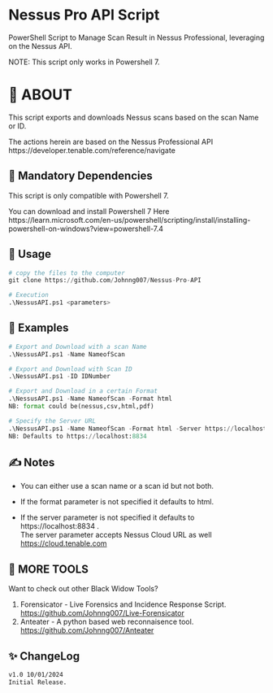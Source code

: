 # Nessus Pro API Script
PowerShell Script to Manage Scan Result in Nessus Professional, leveraging on the Nessus API.

NOTE: This script only works in Powershell 7.

# 🤔 ABOUT

This script exports and downloads Nessus scans based on the scan Name or ID.
<p>The actions herein are based on the Nessus Professional API https://developer.tenable.com/reference/navigate  </p>

## 🎫 Mandatory Dependencies

This script is only compatible with Powershell 7. 
<p>You can download and install Powershell 7 Here https://learn.microsoft.com/en-us/powershell/scripting/install/installing-powershell-on-windows?view=powershell-7.4</p>

## 🔨 Usage

```python
# copy the files to the computer
git clone https://github.com/Johnng007/Nessus-Pro-API

# Execution
.\NessusAPI.ps1 <parameters>

```
## 🥊 Examples

```python
# Export and Download with a scan Name
.\NessusAPI.ps1 -Name NameofScan

# Export and Download with Scan ID
.\NessusAPI.ps1 -ID IDNumber

# Export and Download in a certain Format
.\NessusAPI.ps1 -Name NameofScan -Format html
NB: format could be(nessus,csv,html,pdf)

# Specify the Server URL
.\NessusAPI.ps1 -Name NameofScan -Format html -Server https://localhost:8834
NB: Defaults to https://localhost:8834
```
## ✍ Notes
* You can either use a scan name or a scan id but not both.<br>

* If the format parameter is not specified it defaults to html.<br>
* If the server parameter is not specified it defaults to https://localhost:8834 .<br>
  The server parameter accepts Nessus Cloud URL as well https://cloud.tenable.com

## 🤔 MORE TOOLS
Want to check out other Black Widow Tools?
1. Forensicator - Live Forensics and Incidence Response Script. https://github.com/Johnng007/Live-Forensicator
1. Anteater - A python based web reconnaisence tool. https://github.com/Johnng007/Anteater

## ✨ ChangeLog
```bash
v1.0 10/01/2024
Initial Release.
```

  
